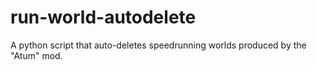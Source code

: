 # run-world-autodelete
A python script that auto-deletes speedrunning worlds produced by the "Atum" mod. 
